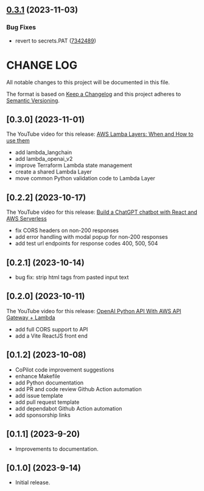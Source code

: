 ## [0.3.1](https://github.com/FullStackWithLawrence/aws-openai/compare/v0.3.0...v0.3.1) (2023-11-03)


### Bug Fixes

* revert to secrets.PAT ([7342489](https://github.com/FullStackWithLawrence/aws-openai/commit/7342489ef7b7537419cc12732c1739a9fc3b42a8))

# CHANGE LOG

All notable changes to this project will be documented in this file.

The format is based on [Keep a Changelog](http://keepachangelog.com/)
and this project adheres to [Semantic Versioning](http://semver.org/).

## [0.3.0] (2023-11-01)

The YouTube video for this release: [AWS Lamba Layers: When and How to use them](https://youtu.be/5Jf34t_UlZA)

- add lambda_langchain
- add lambda_openai_v2
- improve Terraform Lambda state management
- create a shared Lambda Layer
- move common Python validation code to Lambda Layer

## [0.2.2] (2023-10-17)

The YouTube video for this release: [Build a ChatGPT chatbot with React and AWS Serverless](https://youtu.be/emW0E8E6M0c)

- fix CORS headers on non-200 responses
- add error handling with modal popup for non-200 responses
- add test url endpoints for response codes 400, 500, 504

## [0.2.1] (2023-10-14)

- bug fix: strip html tags from pasted input text

## [0.2.0] (2023-10-11)

The YouTube video for this release: [OpenAI Python API With AWS API Gateway + Lambda](https://youtu.be/FqARAi8nS2M)

- add full CORS support to API
- add a Vite ReactJS front end

## [0.1.2] (2023-10-08)

- CoPilot code improvement suggestions
- enhance Makefile
- add Python documentation
- add PR and code review Github Action automation
- add issue template
- add pull request template
- add dependabot Github Action automation
- add sponsorship links

## [0.1.1] (2023-9-20)

- Improvements to documentation.

## [0.1.0] (2023-9-14)

- Initial release.
